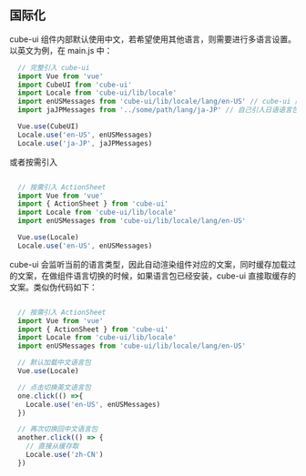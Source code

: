 ## 国际化

cube-ui 组件内部默认使用中文，若希望使用其他语言，则需要进行多语言设置。以英文为例，在 main.js 中：

```js
  // 完整引入 cube-ui
  import Vue from 'vue'
  import CubeUI from 'cube-ui'
  import Locale from 'cube-ui/lib/locale'
  import enUSMessages from 'cube-ui/lib/locale/lang/en-US' // cube-ui 内置
  import jaJPMessages from '../some/path/lang/ja-JP' // 自己引入日语语言包

  Vue.use(CubeUI)
  Locale.use('en-US', enUSMessages)
  Locale.use('ja-JP', jaJPMessages)
```

或者按需引入

```js

  // 按需引入 ActionSheet
  import Vue from 'vue'
  import { ActionSheet } from 'cube-ui'
  import Locale from 'cube-ui/lib/locale'
  import enUSMessages from 'cube-ui/lib/locale/lang/en-US'

  Vue.use(Locale)
  Locale.use('en-US', enUSMessages)

```

cube-ui 会监听当前的语言类型，因此自动渲染组件对应的文案，同时缓存加载过的文案，在做组件语言切换的时候，如果语言包已经安装，cube-ui 直接取缓存的文案。类似伪代码如下：

```js

  // 按需引入 ActionSheet
  import Vue from 'vue'
  import { ActionSheet } from 'cube-ui'
  import Locale from 'cube-ui/lib/locale'
  import enUSMessages from 'cube-ui/lib/locale/lang/en-US'

  // 默认加载中文语言包
  Vue.use(Locale)

  // 点击切换英文语言包
  one.click(() =>{
    Locale.use('en-US', enUSMessages)
  })

  // 再次切换回中文语言包
  another.click(() => {
    // 直接从缓存取
    Locale.use('zh-CN')
  })

```

